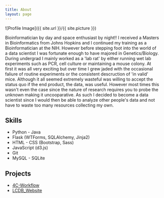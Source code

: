 ```yaml
---
title: About
layout: page
---
```

![Profile Image]({{ site.url }}/{{ site.picture }})

<p>Bioinformatician by day and space enthusiast by night!! I received a Masters in Bioinformatics from Johns Hopkins and I continued my training as a Bioinformatician at the NIH. However before stepping foot into the world of a data scientist I was fortunate enough to have majored in Genetics/Biology. During undergrad I mainly worked as a 'lab rat' by either running wet lab experiments such as PCR, cell culture or maintaining a mouse colony. At first it was all very exciting but over time I grew jaded with the occasional faliure of routine experiments or the consistent descruction of 'in valid' mice. Although it all seemed extremely wasteful was willing to accept the status quo if the end product, the data, was useful. However most times this wasn't even the case since the nature of research requires you to probe the unknown making it uncooparative. As such I decided to become a data scientist since I would then be able to analyze other people's data and not have to waste too many resources collecting my own.</p>

<h2>Skills</h2>

<ul class="skill-list">
    <li>Python - Java</li>
	<li>Flask (WTForms, SQLAlchemy, Jinja2)</li>
	<li>HTML - CSS (Bootstrap, Sass)</li>
	<li>JavaScript (d3.js)</li>
	<li>Git</li>
	<li>MySQL - SQLite</li>
</ul>

<h2>Projects</h2>

<ul>
	<li><a href="https://github.com/MediciPrime/4C-Workflow">4C-Workflow</a></li>
    <li><a href="https://github.com/MediciPrime/lcdb_website">LCDB_Website</a></li>
</ul>
